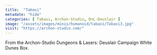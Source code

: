 ```yaml
---
title:  "Tabaxi"
metadate: "hide"
categories: [ Tabaxi, Archon-Studio, DnL-Deuslair ]
image: "/assets/images/minis/humanoid/tabaxi/Tabaxi3.jpg"
visit: "https://archon-studio.com/"
---
```

From the Archon-Studio Dungeons & Lasers: Deuslair Campaign White Dunes Box.